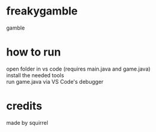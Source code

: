 # freakygamble
gamble
# how to run
open folder in vs code (requires main.java and game.java)
<br>
install the needed tools
<br>
run game.java via VS Code's debugger
# credits
made by squirrel
